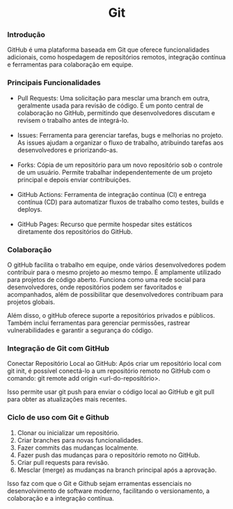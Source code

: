 # <center>Git</center> 

### Introdução 

GitHub é uma plataforma baseada em Git que oferece funcionalidades adicionais, como hospedagem de repositórios remotos, integração contínua e ferramentas para colaboração em equipe.


### Principais Funcionalidades 

* Pull Requests: Uma solicitação para mesclar uma branch em outra, geralmente usada para revisão de código. É um ponto central de colaboração no GitHub, permitindo que desenvolvedores discutam e revisem o trabalho antes de integrá-lo.<br><br>
* Issues: Ferramenta para gerenciar tarefas, bugs e melhorias no projeto. As issues ajudam a organizar o fluxo de trabalho, atribuindo tarefas aos desenvolvedores e priorizando-as. <br><br>
* Forks: Cópia de um repositório para um novo repositório sob o controle de um usuário. Permite trabalhar independentemente de um projeto principal e depois enviar contribuições. <br><br>
* GitHub Actions: Ferramenta de integração contínua (CI) e entrega contínua (CD) para automatizar fluxos de trabalho como testes, builds e deploys.<br><br>
* GitHub Pages: Recurso que permite hospedar sites estáticos diretamente dos repositórios do GitHub.


### Colaboração

O gitHub facilita o trabalho em equipe, onde vários desenvolvedores podem contribuir para o mesmo projeto ao mesmo tempo. É amplamente utilizado para projetos de código aberto. Funciona como uma rede social para desenvolvedores, onde repositórios podem ser favoritados e acompanhados, além de possibilitar que desenvolvedores contribuam para projetos globais.

Além disso, o gitHub oferece suporte a repositórios privados e públicos. Também inclui ferramentas para gerenciar permissões, rastrear vulnerabilidades e garantir a segurança do código.

### Integração de Git com GitHub

Conectar Repositório Local ao GitHub: Após criar um repositório local com git init, é possível conectá-lo a um repositório remoto no GitHub com o comando: git remote add origin <url-do-repositório>. 

Isso permite usar git push para enviar o código local ao GitHub e git pull para obter as atualizações mais recentes.



### Ciclo de uso com Git e Github

1. Clonar ou inicializar um repositório.
2. Criar branches para novas funcionalidades.
3. Fazer commits das mudanças localmente.
4. Fazer push das mudanças para o repositório remoto no GitHub.
5. Criar pull requests para revisão.
6. Mesclar (merge) as mudanças na branch principal após a aprovação.



Isso faz com que o Git e Github sejam erramentas essenciais no desenvolvimento de software moderno, facilitando o versionamento, a colaboração e a integração contínua.








